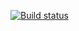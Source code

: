 [![Build status](https://ci.appveyor.com/api/projects/status/yah55a2boh5emwhk?svg=true)](https://ci.appveyor.com/project/Artem-Mv/selenidev2)
